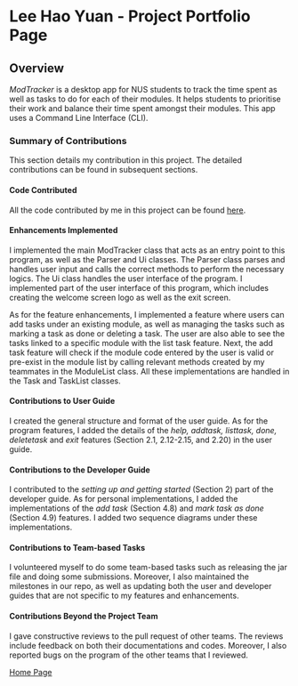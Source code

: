 # Lee Hao Yuan - Project Portfolio Page

## Overview
_ModTracker_ is a desktop app for NUS students to track the time spent 
as well as tasks to do for each of their modules.
It helps students to prioritise their work and 
balance their time spent amongst their modules. 
This app uses a Command Line Interface (CLI).


### Summary of Contributions
This section details my contribution in this project. The detailed contributions can be found in subsequent sections.

#### Code Contributed
All the code contributed by me in this project can be found [here](https://nus-cs2113-ay2021s1.github.io/tp-dashboard/#breakdown=true&search=lhydl&sort=groupTitle&sortWithin=title&since=2020-09-27&timeframe=commit&mergegroup=&groupSelect=groupByRepos&checkedFileTypes=docs~functional-code~test-code~other).

#### Enhancements Implemented
I implemented the main ModTracker class that acts as an entry point to this program, as well as the Parser and Ui classes.
The Parser class parses and handles user input and calls the correct methods to perform the necessary logics.
The Ui class handles the user interface of the program. I implemented part of the user interface of this program, which includes 
creating the welcome screen logo as well as the exit screen.

As for the feature enhancements, I implemented a feature where users can add tasks under an existing module, as well as 
managing the tasks such as marking a task as done or deleting a task. The user are also able to see the tasks linked to a 
specific module with the list task feature. Next, the add task feature will check if the module code 
entered by the user is valid or pre-exist in the module list by calling relevant methods created by my teammates in the
ModuleList class. All these implementations are handled in the Task and TaskList classes.

#### Contributions to User Guide
I created the general structure and format of the user guide. As for the program features, I added the details
of the _help, addtask, listtask, done, deletetask_ and _exit_ features (Section 2.1, 2.12-2.15, and 2.20) in the user guide.

#### Contributions to the Developer Guide
I contributed to the _setting up and getting started_ (Section 2) part of the developer guide. As for personal implementations, I 
added the implementations of the _add task_ (Section 4.8) and _mark task as done_ (Section 4.9) features. I added two sequence
diagrams under these implementations. 

#### Contributions to Team-based Tasks
I volunteered myself to do some team-based tasks such as releasing the jar file and doing some submissions.
Moreover, I also maintained the milestones in our repo, as well as updating both the user and developer guides that are 
not specific to my features and enhancements.


#### Contributions Beyond the Project Team
I gave constructive reviews to the pull request of other teams. The reviews include feedback on both their documentations 
and codes. Moreover, I also reported bugs on the program of the other teams that I reviewed.


[Home Page](https://ay2021s1-cs2113t-f12-4.github.io/tp/)
